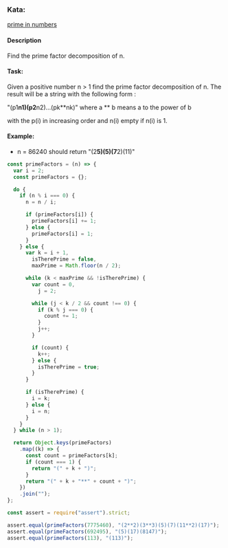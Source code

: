 ### Kata:

[prime in numbers](https://www.codewars.com/kata/54d512e62a5e54c96200019e/train/javascript)

#### Description

Find the prime factor decomposition of n.

#### Task:

Given a positive number n > 1 find the prime factor decomposition of n. The result will be a string with the following form :

"(p1**n1)(p2**n2)...(pk**nk)"
where a ** b means a to the power of b

with the p(i) in increasing order and n(i) empty if n(i) is 1.

#### Example:

- n = 86240 should return "(2**5)(5)(7**2)(11)"

```javascript
const primeFactors = (n) => {
  var i = 2;
  const primeFactors = {};

  do {
    if (n % i === 0) {
      n = n / i;

      if (primeFactors[i]) {
        primeFactors[i] += 1;
      } else {
        primeFactors[i] = 1;
      }
    } else {
      var k = i + 1,
        isTherePrime = false,
        maxPrime = Math.floor(n / 2);

      while (k < maxPrime && !isTherePrime) {
        var count = 0,
          j = 2;

        while (j < k / 2 && count !== 0) {
          if (k % j === 0) {
            count += 1;
          }
          j++;
        }

        if (count) {
          k++;
        } else {
          isTherePrime = true;
        }
      }

      if (isTherePrime) {
        i = k;
      } else {
        i = n;
      }
    }
  } while (n > 1);

  return Object.keys(primeFactors)
    .map((k) => {
      const count = primeFactors[k];
      if (count === 1) {
        return "(" + k + ")";
      }
      return "(" + k + "**" + count + ")";
    })
    .join("");
};

const assert = require("assert").strict;

assert.equal(primeFactors(7775460), "(2**2)(3**3)(5)(7)(11**2)(17)");
assert.equal(primeFactors(692495), "(5)(17)(8147)");
assert.equal(primeFactors(113), "(113)");
```
